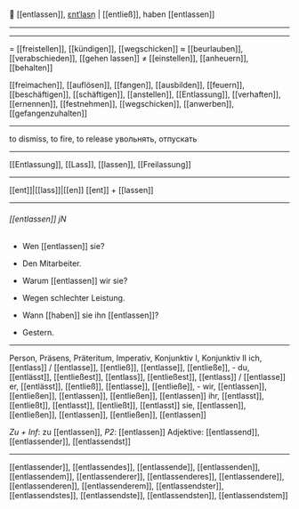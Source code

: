 🚪 [[entlassen]], [ɛntˈlasn̩](https://youglish.com/pronounce/entlassen/german) | [[entließ]], haben [[entlassen]]

---


---
= [[freistellen]], [[kündigen]], [[wegschicken]]
≈ [[beurlauben]], [[verabschieden]], [[gehen lassen]]
≠ [[einstellen]], [[anheuern]], [[behalten]]

[[freimachen]], [[auflösen]], [[fangen]], [[ausbilden]], [[feuern]], [[beschäftigen]], [[schäftigen]], [[anstellen]], [[Entlassung]], [[verhaften]], [[ernennen]], [[festnehmen]], [[wegschicken]], [[anwerben]], [[gefangenzuhalten]]

---
to dismiss, to fire, to release
увольнять, отпускать

---
[[Entlassung]], [[Lass]], [[lassen]], [[Freilassung]]

---
[[ent]]|[[lass]]|[[en]]
[[ent]] + [[lassen]]


---
###### [[entlassen]] jN
- Wen [[entlassen]] sie?
- Den Mitarbeiter.

- Warum [[entlassen]] wir sie?
- Wegen schlechter Leistung.

- Wann [[haben]] sie ihn [[entlassen]]?
- Gestern.

---
Person, Präsens, Präteritum, Imperativ, Konjunktiv I, Konjunktiv II
ich, [[entlass]] / [[entlasse]], [[entließ]], [[entlasse]], [[entließe]], -
du, [[entlässt]], [[entließest]], [[entlass]], [[entließest]], [[entlass]] / [[entlasse]]
er, [[entlässt]], [[entließ]], [[entlasse]], [[entließe]], -
wir, [[entlassen]], [[entließen]], [[entlassen]], [[entließen]], [[entlassen]]
ihr, [[entlasst]], [[entließt]], [[entlasst]], [[entließt]], [[entlasst]]
sie, [[entlassen]], [[entließen]], [[entlassen]], [[entließen]], [[entlassen]]

*Zu + Inf*: zu [[entlassen]], *P2*: [[entlassen]]
Adjektive: [[entlassend]], [[entlassender]], [[entlassendst]]

---
[[entlassender]], [[entlassendes]], [[entlassende]], [[entlassenden]], [[entlassendem]], [[entlassenderer]], [[entlassenderes]], [[entlassendere]], [[entlassenderen]], [[entlassenderem]], [[entlassendster]], [[entlassendstes]], [[entlassendste]], [[entlassendsten]], [[entlassendstem]]